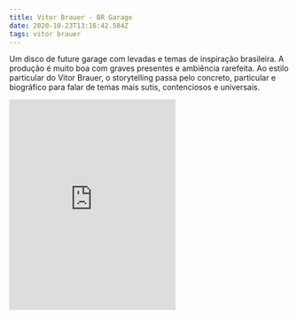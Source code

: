 ```yaml
---
title: Vitor Brauer - BR Garage
date: 2020-10-23T13:16:42.584Z
tags: vitor brauer
---
```

Um disco de future garage com levadas e temas de inspiração brasileira. A produção é muito boa com graves presentes e ambiência rarefeita. Ao estilo particular do Vitor Brauer, o storytelling passa pelo concreto, particular e  biográfico para falar de temas mais sutis, contenciosos e universais.

<iframe src="https://open.spotify.com/embed/album/23xdUIJfS86cuWxTYoT7aU" width="300" height="380" frameborder="0" allowtransparency="true" allow="encrypted-media"></iframe>
